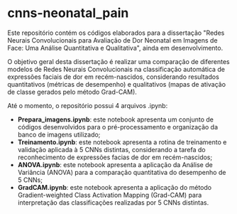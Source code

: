 # cnns-neonatal_pain

Este repositório contém os códigos elaborados para a dissertação "Redes Neurais Convolucionais para Avaliação de Dor Neonatal em Imagens de Face: Uma Análise Quantitativa e Qualitativa", ainda em desenvolvimento.

O objetivo geral desta dissertação é realizar uma comparação de diferentes modelos de Redes Neurais Convolucionais na classificação automática de expressões faciais de dor em recém-nascidos, considerando resultados quantitativos (métricas de desempenho) e qualitativos (mapas de ativação de classe gerados pelo método Grad-CAM).

Até o momento, o repositório possui 4 arquivos .ipynb:

* **Prepara_imagens.ipynb**: este notebook apresenta um conjunto de códigos desenvolvidos para o pré-processamento e organização da banco de imagens utilizado;
* **Treinamento.ipynb**: este notebook apresenta a rotina de treinamento e validação aplicada à 5 CNNs distintas, considerando a tarefa do reconhecimento de expressões facias de dor em recém-nascidos;
* **ANOVA.ipynb**: este notebook apresenta a aplicação da Análise de Variância (ANOVA) para a comparação quantitativa do desempenho de 5 CNNs;
* **GradCAM.ipynb**: este notebook apresenta a aplicação do método Gradient-weighted Class Activation Mapping (Grad-CAM) para interpretação das classificações realizadas por 5 CNNs distintas.
